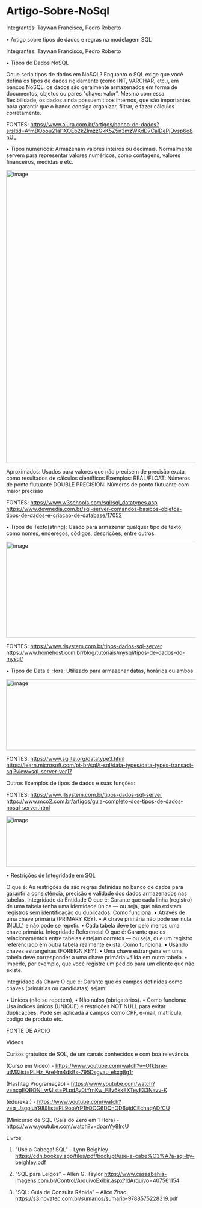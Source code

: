 # Artigo-Sobre-NoSql
Integrantes: Taywan Francisco, Pedro Roberto

•	Artigo sobre tipos de dados e regras na modelagem SQL

Integrantes: Taywan Francisco, Pedro Roberto




•	Tipos de Dados NoSQL

Oque seria tipos de dados em NoSQL?
Enquanto o SQL exige que você defina os tipos de dados rigidamente (como INT, VARCHAR, etc.), em bancos NoSQL, os dados são geralmente armazenados em forma de documentos, objetos ou pares "chave: valor”, Mesmo com essa flexibilidade, os dados ainda possuem tipos internos, que são importantes para garantir que o banco consiga organizar, filtrar, e fazer cálculos corretamente.

FONTES: https://www.alura.com.br/artigos/banco-de-dados?srsltid=AfmBOoou21aI1XOEb2kZlmzzGkK5Z5n3mzWKdD7CalDePjDvsp6o8nUL


• Tipos numéricos: Armazenam valores inteiros ou decimais. Normalmente servem para representar valores numéricos, como contagens, valores financeiros, medidas e etc.  

<img width="927" height="779" alt="image" src="https://github.com/user-attachments/assets/1dc62045-27a7-4c5d-b044-b75df26a6c83" />

 
Aproximados: Usados para valores que não precisem de precisão exata, como resultados de cálculos científicos
Exemplos: REAL/FLOAT: Números de ponto flutuante
DOUBLE PRECISION: Números de ponto flutuante com maior precisão

FONTES: https://www.w3schools.com/sql/sql_datatypes.asp
https://www.devmedia.com.br/sql-server-comandos-basicos-objetos-tipos-de-dados-e-criacao-de-database/17052


• Tipos de Texto(string): Usado para armazenar qualquer tipo de texto, como nomes, endereços, códigos, descrições, entre outros.
 
 <img width="1124" height="255" alt="image" src="https://github.com/user-attachments/assets/29523704-68c7-413b-a2de-313599c89285" />



FONTES: https://www.rlsystem.com.br/tipos-dados-sql-server
https://www.homehost.com.br/blog/tutoriais/mysql/tipos-de-dados-do-mysql/

• Tipos de Data e Hora: Utilizado para armazenar datas, horários ou ambos

 
 <img width="1919" height="189" alt="image" src="https://github.com/user-attachments/assets/49ae6145-f584-494d-a9cd-4f7f8d024ba4" />



FONTES: https://www.sqlite.org/datatype3.html
              https://learn.microsoft.com/pt-br/sql/t-sql/data-types/data-types-transact-sql?view=sql-server-ver17





Outros Exemplos de tipos de dados e suas funções:

 
 

FONTES: https://www.rlsystem.com.br/tipos-dados-sql-server https://www.mco2.com.br/artigos/guia-completo-dos-tipos-de-dados-nosql-server.html




<img width="1137" height="135" alt="image" src="https://github.com/user-attachments/assets/4b1a3b06-d12b-4201-952e-dc5ce0365254" />






•	Restrições de Integridade em SQL

O que é: As restrições de são regras definidas no banco de dados para garantir a consistência, precisão e validade dos dados armazenados nas tabelas.
Integridade da Entidade
 O que é:
Garante que cada linha (registro) de uma tabela tenha uma identidade única — ou seja, que não existam registros sem identificação ou duplicados.
 Como funciona:
•	Através de uma chave primária (PRIMARY KEY).
•	A chave primária não pode ser nula (NULL) e não pode se repetir.
•	Cada tabela deve ter pelo menos uma chave primária.
 Integridade Referencial
O que é:
Garante que os relacionamentos entre tabelas estejam corretos — ou seja, que um registro referenciado em outra tabela realmente exista.
 Como funciona:
•	Usando chaves estrangeiras (FOREIGN KEY).
•	Uma chave estrangeira em uma tabela deve corresponder a uma chave primária válida em outra tabela.
•	Impede, por exemplo, que você registre um pedido para um cliente que não existe.


 Integridade da Chave
 O que é:
Garante que os campos definidos como chaves (primárias ou candidatas) sejam:

•	Únicos (não se repetem),
•	Não nulos (obrigatórios).
•	Como funciona:
Usa índices únicos (UNIQUE) e restrições NOT NULL para evitar duplicações.
Pode ser aplicada a campos como CPF, e-mail, matrícula, código de produto etc.


FONTE DE APOIO

Vídeos

Cursos gratuitos de SQL, de um canais conhecidos e com boa relevância.

(Curso em Vídeo) - https://www.youtube.com/watch?v=Ofktsne-utM&list=PLHz_AreHm4dkBs-795Dsgvau_ekxg8g1r

(Hashtag Programação) - https://www.youtube.com/watch?v=ncgEQBONI_w&list=PLpdAy0tYrnKw_F8v6kkEXTeyE33Navv-K

(edureka!) - https://www.youtube.com/watch?v=q_JsgpiuY98&list=PL9ooVrP1hQOG6DQnOD6ujdCEchaqADfCU

(Minicurso de SQL (Saia do Zero em 1 Hora) - https://www.youtube.com/watch?v=dpanYy8IrcU

Livros

1. "Use a Cabeça! SQL" – Lynn Beighley 
	https://cdn.bookey.app/files/pdf/book/pt/use-a-cabe%C3%A7a-sql-by-beighley.pdf

2. "SQL para Leigos" – Allen G. Taylor
	https://www.casasbahia-imagens.com.br/Control/ArquivoExibir.aspx?IdArquivo=407561154

3. "SQL: Guia de Consulta Rápida" – Alice Zhao
	https://s3.novatec.com.br/sumarios/sumario-9788575228319.pdf
